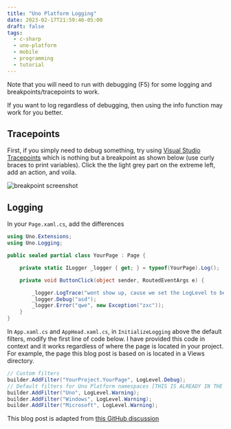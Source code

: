 ```yaml
---
title: "Uno Platform Logging"
date: 2023-02-17T21:59:46-05:00
draft: false
tags:
  - c-sharp
  - uno-platform
  - mobile
  - programming
  - tutorial
---
```


Note that you will need to run with debugging (F5) for some logging and breakpoints/tracepoints to work.

If you want to log regardless of debugging, then using the info function may work for you better.

## Tracepoints

First, if you simply need to debug something, try using
[Visual Studio Tracepoints](https://learn.microsoft.com/en-us/visualstudio/debugger/using-tracepoints?view=vs-2022) which is nothing but a breakpoint as shown below (use curly braces to print variables). Click the the light grey part on the extreme left, add an action, and voila.

![breakpoint screenshot](/images/c-sharp/visual-studio-breakpoint.webp)

## Logging

In your `Page.xaml.cs`, add the differences

```cs
using Uno.Extensions;
using Uno.Logging;

public sealed partial class YourPage : Page {

    private static ILogger _logger { get; } = typeof(YourPage).Log();

    private void ButtonClick(object sender, RoutedEventArgs e) {

        _logger.LogTrace("wont show up, cause we set the LogLevel to be Debug in the next step");
        _logger.Debug("asd");
        _logger.Error("qwe", new Exception("zxc"));
    }
}
```

In `App.xaml.cs` and `AppHead.xaml.cs`, in `InitializeLogging` above the default filters, modify the first line of code below. I have provided this code in context and it works regardless of where the page is located in your project. For
example, the page this blog post is based on is located in a Views directory.

```cs
// Custom filters
builder.AddFilter("YourProject.YourPage", LogLevel.Debug);
// Default filters for Uno Platform namespaces [THIS IS ALREADY IN THE FILE]
builder.AddFilter("Uno", LogLevel.Warning);
builder.AddFilter("Windows", LogLevel.Warning);
builder.AddFilter("Microsoft", LogLevel.Warning);
```

This blog post is adapted from [this GitHub discussion](https://github.com/unoplatform/uno/discussions/11348#discussioncomment-5005121)
